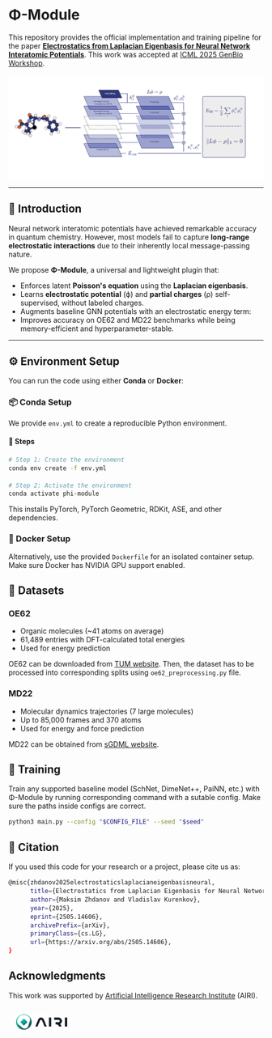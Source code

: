 # Φ-Module

This repository provides the official implementation and training pipeline for the paper [**Electrostatics from Laplacian Eigenbasis for Neural Network Interatomic Potentials**](https://arxiv.org/pdf/2505.14606). This work was accepted at [ICML 2025 GenBio Workshop](https://genbio-workshop.github.io/2025/).

![PDF Diagram](figures/main_phi.png)

---

## 🌌 Introduction

Neural network interatomic potentials have achieved remarkable accuracy in quantum chemistry. However, most models fail to capture **long-range electrostatic interactions** due to their inherently local message-passing nature.

We propose **Φ-Module**, a universal and lightweight plugin that:

- Enforces latent **Poisson's equation** using the **Laplacian eigenbasis**.
- Learns **electrostatic potential** (ϕ) and **partial charges** (ρ) self-supervised, without labeled charges.
- Augments baseline GNN potentials with an electrostatic energy term:
- Improves accuracy on OE62 and MD22 benchmarks while being memory-efficient and hyperparameter-stable.

---

## ⚙️ Environment Setup

You can run the code using either **Conda** or **Docker**:

### 📦 Conda Setup

We provide `env.yml` to create a reproducible Python environment.

#### 🔧 Steps

```bash
# Step 1: Create the environment
conda env create -f env.yml

# Step 2: Activate the environment
conda activate phi-module
```

This installs PyTorch, PyTorch Geometric, RDKit, ASE, and other dependencies.

### 🐳 Docker Setup

Alternatively, use the provided `Dockerfile` for an isolated container setup. Make sure Docker has NVIDIA GPU support enabled.

## 📁 Datasets

### OE62

- Organic molecules (~41 atoms on average)
- 61,489 entries with DFT-calculated total energies
- Used for energy prediction

OE62 can be downloaded from [TUM website](https://mediatum.ub.tum.de/1507656). Then, the dataset has to be processed into corresponding splits using `oe62_preprocessing.py` file.

### MD22

- Molecular dynamics trajectories (7 large molecules)
- Up to 85,000 frames and 370 atoms
- Used for energy and force prediction

MD22 can be obtained from [sGDML website](http://docs.sgdml.org/datasets.html).

## 🚀 Training

Train any supported baseline model (SchNet, DimeNet++, PaiNN, etc.) with Φ-Module by running corresponding command with a sutable config. 
Make sure the paths inside configs are correct.

```bash
python3 main.py --config "$CONFIG_FILE" --seed "$seed"
```

## 📝 Citation

If you used this code for your research or a project, please cite us as:

```bash
@misc{zhdanov2025electrostaticslaplacianeigenbasisneural,
      title={Electrostatics from Laplacian Eigenbasis for Neural Network Interatomic Potentials}, 
      author={Maksim Zhdanov and Vladislav Kurenkov},
      year={2025},
      eprint={2505.14606},
      archivePrefix={arXiv},
      primaryClass={cs.LG},
      url={https://arxiv.org/abs/2505.14606}, 
}
```

## Acknowledgments

This work was supported by [Artificial Intelligence Research Institute](https://airi.net/?force=en) (AIRI).

<img src="figures/logo.png" align="center" width="20%" style="margin:15px;">




